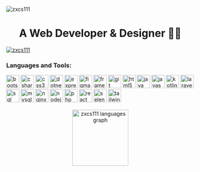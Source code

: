 <p align="left"> 
  <img src="https://komarev.com/ghpvc/?username=zxcs111&label=Profile%20views&color=0e75b6&style=flat" alt="zxcs111" /> 
</p>

<h1 align="center">A Web Developer & Designer 🧑‍💻</h1>

<p align="left"> 
  <a href="https://github.com/ryo-ma/github-profile-trophy">
    <img src="https://github-profile-trophy.vercel.app/?username=zxcs111&theme=dracula&no-frame=false&margin-w=10" alt="zxcs111" />
  </a> 
</p>

<h3 align="left">Languages and Tools:</h3>
<div align="left">
  <img src="https://img.shields.io/static/v1?message=Bootstrap&logo=bootstrap&label=&color=7952B3&logoColor=white&labelColor=&style=for-the-badge" height="35" alt="bootstrap logo" />
  <img src="https://img.shields.io/static/v1?message=C%23&logo=csharp&label=&color=239120&logoColor=white&labelColor=&style=for-the-badge" height="35" alt="csharp logo" />
  <img src="https://img.shields.io/static/v1?message=CSS3&logo=css3&label=&color=1572B6&logoColor=white&labelColor=&style=for-the-badge" height="35" alt="css3 logo" />
  <img src="https://img.shields.io/static/v1?message=.NET&logo=dotnet&label=&color=512BD4&logoColor=white&labelColor=&style=for-the-badge" height="35" alt="dotnet logo" />
  <img src="https://img.shields.io/static/v1?message=Express&logo=express&label=&color=000000&logoColor=white&labelColor=&style=for-the-badge" height="35" alt="express logo" />
  <img src="https://img.shields.io/static/v1?message=Figma&logo=figma&label=&color=F24E1E&logoColor=white&labelColor=&style=for-the-badge" height="35" alt="figma logo" />
  <img src="https://img.shields.io/static/v1?message=Framer&logo=framer&label=&color=0055FF&logoColor=white&labelColor=&style=for-the-badge" height="35" alt="framer logo" />
  <img src="https://img.shields.io/static/v1?message=Git&logo=git&label=&color=F05032&logoColor=white&labelColor=&style=for-the-badge" height="35" alt="git logo" />
  <img src="https://img.shields.io/static/v1?message=HTML5&logo=html5&label=&color=E34F26&logoColor=white&labelColor=&style=for-the-badge" height="35" alt="html5 logo" />
  <img src="https://img.shields.io/static/v1?message=Java&logo=java&label=&color=007396&logoColor=white&labelColor=&style=for-the-badge" height="35" alt="java logo" />
  <img src="https://img.shields.io/static/v1?message=JavaScript&logo=javascript&label=&color=F7DF1E&logoColor=black&labelColor=&style=for-the-badge" height="35" alt="javascript logo" />
  <img src="https://img.shields.io/static/v1?message=Kotlin&logo=kotlin&label=&color=0095D5&logoColor=white&labelColor=&style=for-the-badge" height="35" alt="kotlin logo" />
  <img src="https://img.shields.io/static/v1?message=Laravel&logo=laravel&label=&color=FF2D20&logoColor=white&labelColor=&style=for-the-badge" height="35" alt="laravel logo" />
  <img src="https://img.shields.io/static/v1?message=SQL%20Server&logo=microsoftsqlserver&label=&color=CC2927&logoColor=white&labelColor=&style=for-the-badge" height="35" alt="sql server logo" />
  <img src="https://img.shields.io/static/v1?message=MySQL&logo=mysql&label=&color=4479A1&logoColor=white&labelColor=&style=for-the-badge" height="35" alt="mysql logo" />
  <img src="https://img.shields.io/static/v1?message=Nginx&logo=nginx&label=&color=009639&logoColor=white&labelColor=&style=for-the-badge" height="35" alt="nginx logo" />
  <img src="https://img.shields.io/static/v1?message=Node.js&logo=node.js&label=&color=339933&logoColor=white&labelColor=&style=for-the-badge" height="35" alt="nodejs logo" />
  <img src="https://img.shields.io/static/v1?message=PHP&logo=php&label=&color=777BB4&logoColor=white&labelColor=&style=for-the-badge" height="35" alt="php logo" />
  <img src="https://img.shields.io/static/v1?message=React&logo=react&label=&color=61DAFB&logoColor=black&labelColor=&style=for-the-badge" height="35" alt="react logo" />
  <img src="https://img.shields.io/static/v1?message=Selenium&logo=selenium&label=&color=43B02A&logoColor=white&labelColor=&style=for-the-badge" height="35" alt="selenium logo" />
  <img src="https://img.shields.io/static/v1?message=Tailwind%20CSS&logo=tailwindcss&label=&color=06B6D4&logoColor=white&labelColor=&style=for-the-badge" height="35" alt="tailwind logo" />
</div>

<br clear="both">

<div align="center">
  <img src="https://github-readme-stats.vercel.app/api/top-langs?username=zxcs111&show_icons=true&locale=en&layout=compact&card_width=320&langs_count=5&theme=dracula&hide_border=false" height="150" alt="zxcs111 languages graph" />
</div>

